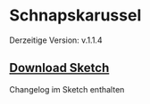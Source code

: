 #  Schnapskarussel
Derzeitige Version: v.1.1.4


## [Download Sketch](https://github.com/Jackjan4/Schnapskarussel/archive/master.zip)

Changelog im Sketch enthalten
